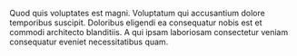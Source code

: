 Quod quis voluptates est magni.
Voluptatum qui accusantium dolore temporibus suscipit.
Doloribus eligendi ea consequatur nobis est et commodi architecto blanditiis.
A qui ipsam laboriosam consectetur veniam consequatur eveniet necessitatibus quam.